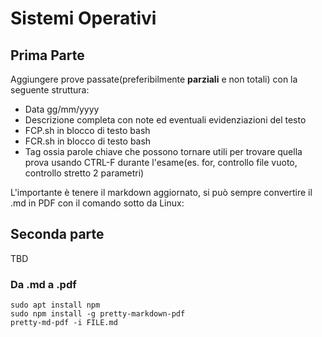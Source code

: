 # Sistemi Operativi

## Prima Parte
Aggiungere prove passate(preferibilmente **parziali** e non totali) con la seguente struttura:

+ Data gg/mm/yyyy
+ Descrizione completa con note ed eventuali evidenziazioni del testo
+ FCP.sh in blocco di testo bash
+ FCR.sh in blocco di testo bash
+ Tag ossia parole chiave che possono tornare utili per trovare
quella prova usando CTRL-F durante l'esame(es. for, controllo file vuoto, controllo stretto 2 parametri)

L'importante è tenere il markdown aggiornato, si può sempre convertire il .md in PDF con il comando sotto da Linux:

## Seconda parte
TBD

### Da .md a .pdf
```console
sudo apt install npm
sudo npm install -g pretty-markdown-pdf
pretty-md-pdf -i FILE.md
```
